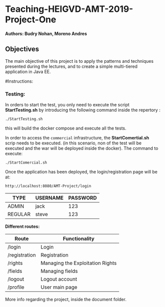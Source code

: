 # Teaching-HEIGVD-AMT-2019-Project-One

#### Authors: Budry Nohan, Moreno Andres

## Objectives

The main objective of this project is to apply the patterns and techniques presented during the lectures, and to create a simple multi-tiered application in Java EE.

#Instructions:

### Testing:

In orders to start the test, you only need to execute the script **StartTesting.sh** by introducing the following command inside the repertory :

```
./StartTesting.sh
```



this will build the docker compose and execute all the tests.



In order to access the `commercial` infrastructure, the **StartComertial.sh** scrip needs to be executed. (in this scenario, non of the test will be executed and the war will be deployed inside the docker). The command to execute:

```
./StartComercial.sh
```



Once the application has been deployed, the login/registration page will be at:


```
http://localhost:8080/AMT-Project/login
```



|   TYPE   |  USERNAME    | PASSWORD     |
| ---- | ---- | ---- |
|    ADMIN  |    jack  |    123  |
|    REGULAR  |   steve   |    123  |



**Different routes:**

| Route         | Functionality |
| ------------- | ------------ |
| /login        | Login        |
| /registration | Registration |
| /rights 			| Managing the Exploitation Rights |
| /fields			  | Managing fields |
| /logout			  | Logout account |
| /profile      | User main page |













More info regarding the project, inside the document  folder.

